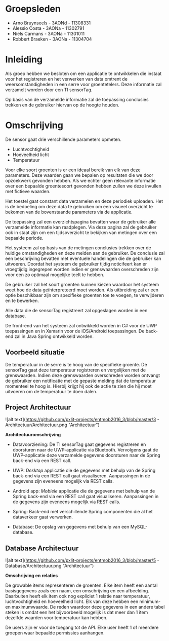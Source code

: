 # Groepsleden

- Arno Bruynseels - 3AONd - 11308331
- Alessio Costa - 3AONa - 11302791
- Niels Carmans - 3AONa - 11301011
- Robbert Braeken - 3AONa - 11304704

# Inleiding

Als groep hebben we besloten om een applicatie te ontwikkelen die instaat voor het registreren en het verwerken van data omtrent de weersomstandigheden in een serre voor groentetelers.
Deze informatie zal verzamelt worden door een TI sensorTag.

Op basis van de verzamelde informatie zal de toepassing conclusies trekken en de gebruiker hiervan op de hoogte houden.

# Omschrijving

De sensor gaat drie verschillende parameters opmeten.

- Luchtvochtigheid
- Hoeveelheid licht
- Temperatuur

Voor elke soort groenten is er een ideaal bereik van elk van deze parameters. Deze waarden gaan we bepalen op resultaten die we door opzoekwerk gevonden hebben. Als we echter geen relevante informatie over een bepaalde groentesoort gevonden hebben zullen we deze invullen met fictieve waarden.

Het toestel gaat constant data verzamelen en deze periodiek uploaden. Het is de bedoeling om deze data te gebruiken om een visueel overzicht te bekomen van de bovenstaande parameters via de applicatie.

De toepassing zal een overzichtspagina bevatten waar de gebruiker alle verzamelde informatie kan raadplegen. Via deze pagina zal de gebruiker ook in staat zijn om een tijdsoverzicht te bekijken van metingen over een bepaalde periode.

Het systeem zal op basis van de metingen conclusies trekken over de huidige omstandigheden en deze melden aan de gebruiker. De conclusie zal een beschrijving bevatten met eventuele handelingen die de gebruiker kan uitvoeren.
Doordat het systeem de gebruiker tijdig noticifeert kan er vroegtijdig ingegrepen worden indien er grenswaarden overschreden zijn voor een zo optimaal mogelijke teelt te hebben.

De gebruiker zal het soort groenten kunnen kiezen waardoor het systeem weet hoe de data geïnterpreteerd moet worden. Als uitbreiding zal er een optie beschikbaar zijn om specifieke groenten toe te voegen, te verwijderen en te bewerken.

Alle data die de sensorTag registreert zal opgeslagen worden in een database.

De front-end van het systeem zal ontwikkeld worden in C# voor de UWP toepassingen en in Xamarin voor de iOS/Android toepassingen. De back-end zal in Java Spring ontwikkeld worden.

## Voorbeeld situatie

De temperatuur in de serre is te hoog van de specifieke groente. De sensorTag gaat deze temperatuur registreren en vergelijken met de grenswaarden. Indien deze grenswaarden overschreden worden ontvangt de gebruiker een notificatie met de gepaste melding dat de temperatuur momenteel te hoog is. Hierbij krijgt hij ook de actie te zien die hij moet uitvoeren om de temperatuur te doen dalen.

## Project Architectuur

![alt text](https://github.com/pxlit-projects/entmob2016_3/blob/master/3 - Architectuur/Architectuur.png "Architectuur")

**Architectuuromschrijving**

- Datavoorziening: De TI sensorTag gaat gegevens registreren en doorsturen naar de UWP-applicatie via Bluetooth. Vervolgens gaat de UWP-applicatie deze verzamelde gegevens doorsturen naar de Spring back-end via een REST call.

- UWP: _Desktop_ applicatie die de gegevens met behulp van de Spring back-end via een REST call gaat visualiseren. Aanpassingen in de gegevens zijn eveneens mogelijk via REST calls.

- Android app: _Mobiele_ applicatie die de gegevens met behulp van de Spring back-end via een REST call gaat visualiseren. Aanpassingen in de gegevens zijn eveneens mogelijk via REST calls.

- Spring: Back-end met verschillende Spring componenten die al het dataverkeer gaat verwerken.

- Database: De opslag van gegevens met behulp van een MySQL-database.

## Database Architectuur

![alt text](https://github.com/pxlit-projects/entmob2016_3/blob/master/5 - Database/Architectuur.png "Architectuur")

**Omschrijving en relaties**

De growable items representeren de groenten. Elke item heeft een aantal basisgegevens zoals een naam, een omschrijving en een afbeelding. Daarbuiten heeft elk item ook nog expliciet 1 relatie naar temperatuur, luchtvochtigheid en hoeveelheid licht. Elk van deze hebben een minimum- en maximumwaarde. De reden waardoor deze gegevens in een andere tabel steken is omdat een het bijvoorbeeld mogelijk is dat meer dan 1 item dezelfde waarden voor temperatuur kan hebben.

De users zijn er voor de toegang tot de API. Elke user heeft 1 of meerdere groepen waar bepaalde permissies aanhangen.